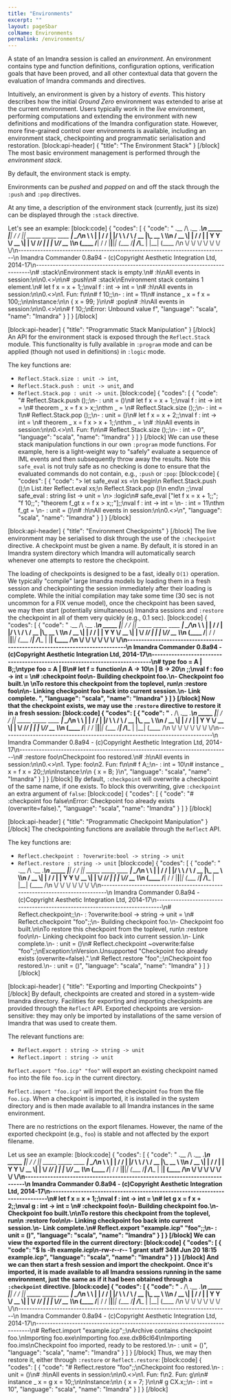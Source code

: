 ```yaml
---
title: "Environments"
excerpt: ""
layout: pageSbar
colName: Environments
permalink: /environments/
---
```

A state of an Imandra session is called an *environment*. An environment contains type and function definitions, configuration options, verification goals that have been proved, and all other contextual data that govern the evaluation of Imandra commands and directives. 

Intuitively, an environment is given by a history of *events*. This history describes how the initial *Ground Zero* environment was extended to arise at the current environment. Users typically work in the *live* environment, performing computations and extending the environment with new definitions and modifications of the Imandra configuration state. However, more fine-grained control over environments is available, including an environment stack, checkpointing and programmatic serialisation and restoration. 
[block:api-header]
{
  "title": "The Environment Stack"
}
[/block]
The most basic environment management is performed through the *environment stack.* 

By default, the environment stack is empty.

Environments can be *pushed* and *popped* on and off the stack through the `:push` and `:pop` directives.

At any time, a description of the environment stack (currently, just its size) can be displayed through the `:stack` directive.

Let's see an example:
[block:code]
{
  "codes": [
    {
      "code": "            .__      /\\ .__                           .___\n     _____  |__|    / / |__| _____ _____    ____    __| _/___________\n     \\__  \\ |  |   / /  |  |/     \\__   \\  /    \\  / __ |\\_  __ \\__  \\\n      / __ \\|  |  / /   |  |  Y Y  \\/ __ \\|   |  \\/ /_/ | |  | \\// __ \\_\n     (____  /__| / /    |__|__|_|  (____  /___|  /\\____ | |__|  (____  /\n          \\/     \\/              \\/     \\/     \\/      \\/            \\/\n----------------------------------------------------------------------------\n Imandra Commander 0.8a94 - (c)Copyright Aesthetic Integration Ltd, 2014-17\n----------------------------------------------------------------------------\n# :stack\nEnvironment stack is empty.\n# :h\nAll events in session:\n\n0.<<Ground Zero>>\n\n# :push\n# :stack\nEnvironment stack contains 1 element.\n# let f x = x + 1;;\nval f : int -> int = <fun>\n# :h\nAll events in session:\n\n0.<<Ground Zero>>\n1.     Fun: f\n\n# f 10;;\n- : int = 11\n# instance _ x = f x = 100;;\n\nInstance:\n\n  { x = 99; }\n\n# :pop\n# :h\nAll events in session:\n\n0.<<Ground Zero>>\n\n# f 10;;\nError: Unbound value f",
      "language": "scala",
      "name": "Imandra"
    }
  ]
}
[/block]

[block:api-header]
{
  "title": "Programmatic Stack Manipulation"
}
[/block]
An API for the environment stack is exposed through the `Reflect.Stack` module. This functionality is fully available in `:program` mode and can be applied (though not used in definitions) in `:logic` mode. 

The key functions are: 
 - `Reflect.Stack.size : unit -> int`,
 - `Reflect.Stack.push : unit -> unit`, and
 - `Reflect.Stack.pop : unit -> unit`.
[block:code]
{
  "codes": [
    {
      "code": "# Reflect.Stack.push ();;\n- : unit = ()\n# let f x = x + 1;;\nval f : int -> int = <fun>\n# theorem _ x = f x > x;;\nthm _ = <proved>\n# Reflect.Stack.size ();;\n- : int = 1\n# Reflect.Stack.pop ();;\n- : unit = ()\n# let f x = x + 2;;\nval f : int -> int = <fun>\n# theorem _ x = f x > x + 1;;\nthm _ = <proved>\n# :h\nAll events in session:\n\n0.<<Ground Zero>>\n1.     Fun: f\n\n# Reflect.Stack.size ();;\n- : int = 0",
      "language": "scala",
      "name": "Imandra"
    }
  ]
}
[/block]
We can use these stack manipulation functions in our own `:program` mode functions. For example, here is a light-weight way to "safely" evaluate a sequence of IML events and then subsequently throw away the results. Note this `safe_eval` is not truly safe as no checking is done to ensure that the evaluated commands do not contain, e.g., `:push` or `:pop`: 
[block:code]
{
  "codes": [
    {
      "code": "> let safe_eval xs =\n   begin\n    Reflect.Stack.push ();\n    List.iter Reflect.eval xs;\n    Reflect.Stack.pop ()\n   end\n  ;;\nval safe_eval : string list -> unit = <fun>\n> :logic\n# safe_eval [\"let f x = x + 1;;\"; \"f 10;;\"; \"theorem f_gt x = f x > x;;\"];;\nval f : int -> int = <fun>\n- : int = 11\nthm f_gt = <proved>\n- : unit = ()\n# :h\nAll events in session:\n\n0.<<Ground Zero>>\n",
      "language": "scala",
      "name": "Imandra"
    }
  ]
}
[/block]

[block:api-header]
{
  "title": "Environment Checkpoints"
}
[/block]
The live environment may be serialised to disk through the use of the `:checkpoint` directive. A checkpoint must be given a name. By default, it is stored in an Imandra system directory which Imandra will automatically search whenever one attempts to restore the checkpoint.

The loading of checkpoints is designed to be a fast, ideally `O(1)` operation. We typically "compile" large Imandra models by loading them in a fresh session and checkpointing the session immediately after their loading is complete. While the initial compilation may take some time (30 sec is not uncommon for a FIX venue model), once the checkpoint has been saved, we may then start (potentially simultaneous) Imandra sessions and `:restore` the checkpoint in all of them very quickly (e.g., 0.1 sec).
[block:code]
{
  "codes": [
    {
      "code": "            .__      /\\ .__                           .___\n     _____  |__|    / / |__| _____ _____    ____    __| _/___________\n     \\__  \\ |  |   / /  |  |/     \\__   \\  /    \\  / __ |\\_  __ \\__  \\\n      / __ \\|  |  / /   |  |  Y Y  \\/ __ \\|   |  \\/ /_/ | |  | \\// __ \\_\n     (____  /__| / /    |__|__|_|  (____  /___|  /\\____ | |__|  (____  /\n          \\/     \\/              \\/     \\/     \\/      \\/            \\/\n----------------------------------------------------------------------------\n Imandra Commander 0.8a94 - (c)Copyright Aesthetic Integration Ltd, 2014-17\n----------------------------------------------------------------------------\n# type foo = A | B;;\ntype foo = A | B\n# let f = function\n    A -> 10\n  | B -> 20\n  ;;\nval f : foo -> int = <fun>\n# :checkpoint foo\n- Building checkpoint foo.\n- Checkpoint foo built.\n                                                                 \nTo restore this checkpoint from the toplevel, run\n   :restore foo\n\n- Linking checkpoint foo back into current session.\n- Link complete.                                                                 ",
      "language": "scala",
      "name": "Imandra"
    }
  ]
}
[/block]
Now that the checkpoint exists, we may use the `:restore` directive to restore it in a fresh session:
[block:code]
{
  "codes": [
    {
      "code": "            .__      /\\ .__                           .___\n     _____  |__|    / / |__| _____ _____    ____    __| _/___________\n     \\__  \\ |  |   / /  |  |/     \\__   \\  /    \\  / __ |\\_  __ \\__  \\\n      / __ \\|  |  / /   |  |  Y Y  \\/ __ \\|   |  \\/ /_/ | |  | \\// __ \\_\n     (____  /__| / /    |__|__|_|  (____  /___|  /\\____ | |__|  (____  /\n          \\/     \\/              \\/     \\/     \\/      \\/            \\/\n----------------------------------------------------------------------------\n Imandra Commander 0.8a94 - (c)Copyright Aesthetic Integration Ltd, 2014-17\n----------------------------------------------------------------------------\n# :restore foo\nCheckpoint foo restored.\n# :h\nAll events in session:\n\n0.<<Ground Zero>>\n1.    Type: foo\n2.     Fun: f\n\n# f A;;\n- : int = 10\n# instance _ x = f x = 20;;\n\nInstance:\n\n  { x = B; }\n",
      "language": "scala",
      "name": "Imandra"
    }
  ]
}
[/block]
By default, `:checkpoint` will overwrite a checkpoint of the same name, if one exists. To block this overwriting, give `:checkpoint` an extra argument of `false`:
[block:code]
{
  "codes": [
    {
      "code": "# :checkpoint foo false\nError: Checkpoint foo already exists (overwrite=false).",
      "language": "scala",
      "name": "Imandra"
    }
  ]
}
[/block]

[block:api-header]
{
  "title": "Programmatic Checkpoint Manipulation"
}
[/block]
The checkpointing functions are available through the `Reflect` API. 

The key functions are:
- `Reflect.checkpoint : ?overwrite:bool -> string -> unit`
- `Reflect.restore : string -> unit`
[block:code]
{
  "codes": [
    {
      "code": "            .__      /\\ .__                           .___\n     _____  |__|    / / |__| _____ _____    ____    __| _/___________\n     \\__  \\ |  |   / /  |  |/     \\__   \\  /    \\  / __ |\\_  __ \\__  \\\n      / __ \\|  |  / /   |  |  Y Y  \\/ __ \\|   |  \\/ /_/ | |  | \\// __ \\_\n     (____  /__| / /    |__|__|_|  (____  /___|  /\\____ | |__|  (____  /\n          \\/     \\/              \\/     \\/     \\/      \\/            \\/\n----------------------------------------------------------------------------\n Imandra Commander 0.8a94 - (c)Copyright Aesthetic Integration Ltd, 2014-17\n----------------------------------------------------------------------------\n# Reflect.checkpoint;;\n- : ?overwrite:bool -> string -> unit = <fun>\n# Reflect.checkpoint \"foo\";;\n- Building checkpoint foo.\n- Checkpoint foo built.\n\nTo restore this checkpoint from the toplevel, run\n   :restore foo\n\n- Linking checkpoint foo back into current session.\n- Link complete.\n- : unit = ()\n# Reflect.checkpoint ~overwrite:false \"foo\";;\nException:\nVersion.Unsupported \"Checkpoint foo already exists (overwrite=false).\".\n# Reflect.restore \"foo\";;\nCheckpoint foo restored.\n- : unit = ()",
      "language": "scala",
      "name": "Imandra"
    }
  ]
}
[/block]


[block:api-header]
{
  "title": "Exporting and Importing Checkpoints"
}
[/block]
By default, checkpoints are created and stored in a system-wide Imandra directory. Facilities for exporting and importing checkpoints are provided through the `Reflect` API. Exported checkpoints are version-sensitive: they may only be imported by installations of the same version of Imandra that was used to create them.

The relevant functions are:

- `Reflect.export : string -> string -> unit`
- `Reflect.import : string -> unit`

`Reflect.export "foo.icp" "foo"` will export an existing checkpoint named `foo` into the file `foo.icp` in the current directory.

`Reflect.import "foo.icp"` will import the checkpoint `foo` from the file `foo.icp`. When a checkpoint is imported, it is installed in the system directory and is then made available to all Imandra instances in the same environment.

There are no restrictions on the export filenames. However, the name of the exported checkpoint (e.g., `foo`) is stable and not affected by the export filename.

Let us see an example:
[block:code]
{
  "codes": [
    {
      "code": "            .__      /\\ .__                           .___\n     _____  |__|    / / |__| _____ _____    ____    __| _/___________\n     \\__  \\ |  |   / /  |  |/     \\__   \\  /    \\  / __ |\\_  __ \\__  \\\n      / __ \\|  |  / /   |  |  Y Y  \\/ __ \\|   |  \\/ /_/ | |  | \\// __ \\_\n     (____  /__| / /    |__|__|_|  (____  /___|  /\\____ | |__|  (____  /\n          \\/     \\/              \\/     \\/     \\/      \\/            \\/\n----------------------------------------------------------------------------\n Imandra Commander 0.8a94 - (c)Copyright Aesthetic Integration Ltd, 2014-17\n----------------------------------------------------------------------------\n# let f x = x + 1;;\nval f : int -> int = <fun>\n# let g x = f x + 2;;\nval g : int -> int = <fun>\n# :checkpoint foo\n- Building checkpoint foo.\n- Checkpoint foo built.\n\nTo restore this checkpoint from the toplevel, run\n   :restore foo\n\n- Linking checkpoint foo back into current session.\n- Link complete.\n# Reflect.export \"example.icp\" \"foo\";;\n- : unit = ()",
      "language": "scala",
      "name": "Imandra"
    }
  ]
}
[/block]
We can view the exported file in the current directory:
[block:code]
{
  "codes": [
    {
      "code": "$ ls -lh example.icp\n-rw-r--r--  1 grant  staff    34M Jun 20 18:15 example.icp",
      "language": "scala",
      "name": "Imandra"
    }
  ]
}
[/block]
And we can then start a fresh session and import the checkpoint. Once it's imported, it is made available to all Imandra sessions running in the same environment, just the same as if it had been obtained through a `:checkpoint` directive. 
[block:code]
{
  "codes": [
    {
      "code": "            .__      /\\ .__                           .___\n     _____  |__|    / / |__| _____ _____    ____    __| _/___________\n     \\__  \\ |  |   / /  |  |/     \\__   \\  /    \\  / __ |\\_  __ \\__  \\\n      / __ \\|  |  / /   |  |  Y Y  \\/ __ \\|   |  \\/ /_/ | |  | \\// __ \\_\n     (____  /__| / /    |__|__|_|  (____  /___|  /\\____ | |__|  (____  /\n          \\/     \\/              \\/     \\/     \\/      \\/            \\/\n----------------------------------------------------------------------------\n Imandra Commander 0.8a94 - (c)Copyright Aesthetic Integration Ltd, 2014-17\n----------------------------------------------------------------------------\n# Reflect.import \"example.icp\";;\nArchive contains checkpoint foo.\nImporting foo.exe\nImporting foo.exe.dx86cl64\nImporting foo.ims\nCheckpoint foo imported, ready to be restored.\n- : unit = ()",
      "language": "scala",
      "name": "Imandra"
    }
  ]
}
[/block]
Thus, we may then restore it, either through `:restore` or `Reflect.restore`:
[block:code]
{
  "codes": [
    {
      "code": "# Reflect.restore \"foo\";;\nCheckpoint foo restored.\n- : unit = ()\n# :h\nAll events in session:\n\n0.<<Ground Zero>>\n1.     Fun: f\n2.     Fun: g\n\n# instance _ x = g x = 10;;\n\nInstance:\n\n  { x = 7; }\n\n# g CX.x;;\n- : int = 10",
      "language": "scala",
      "name": "Imandra"
    }
  ]
}
[/block]
